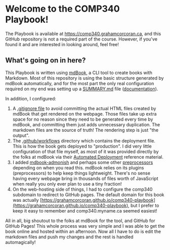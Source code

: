 # Welcome to the COMP340 Playbook!

The Playbook is available at https://comp340.grahamcorcoran.ca, and this GitHub repository is not a required part of the course. However, if you've found it and are interested in looking around, feel free!

## What's going on in here?

This Playbook is written using [mdBook](https://rust-lang.github.io/mdBook/), a CLI tool to create books with Markdown. Most of this repository is using the basic structure generated by mdBook automatically, and for the most part the only real configuration required on my end was setting up a [SUMMARY.md](https://github.com/GrahamCorcoran/comp340-playbook/blob/main/src/SUMMARY.md) file ([documentation](https://rust-lang.github.io/mdBook/format/summary.html)).

In addition, I configured:

1. A [.gitignore file](https://git-scm.com/docs/gitignore) to avoid committing the actual HTML files created by mdBook that get rendered on the webpage. Those files take up extra space for no reason since they need to be generated every time by mdBook, and committing them just adds unnecessary duplication. The markdown files are the source of truth! The rendering step is just "the output".
2. The [.github/workflows](https://github.com/GrahamCorcoran/comp340-playbook/tree/main/.github/workflows) directory which contains the deployment file. This is how the book gets deployed to "production". I did very little configuration of that file myself, as most of it was provided directly by the folks at mdBook via their [Automated Deployment](https://github.com/rust-lang/mdBook/wiki/Automated-Deployment) reference material.
3. I added [mdbook-admonish](https://github.com/tommilligan/mdbook-admonish) and perhaps some other [preprocessors](https://rust-lang.github.io/mdBook/format/configuration/preprocessors.html) depending on when you read this. mdBook relies on its plugins (preprocessors) to help keep things lightweight. There's no sense having every webpage bring in thousands of files worth of JavaScript when really you only ever plan to use a tiny fraction!
4. On the web-hosting side of things, I had to configure the comp340 subdomain to redirect to GitHub pages. The default domain for this book was actually [https://grahamcorcoran.github.io/comp340-playbook](https://grahamcorcoran.github.io/comp340-playbook), but I prefer to keep it easy to remember and comp340.myname.ca seemed easiest!

All in all, big shoutout to the folks at mdBook for the tool, and GitHub for GitHub Pages! This whole process was very simple and I was able to get the book online and hosted within an afternoon. Now all I have to do is edit the markdown files and push my changes and the rest is handled automagically!